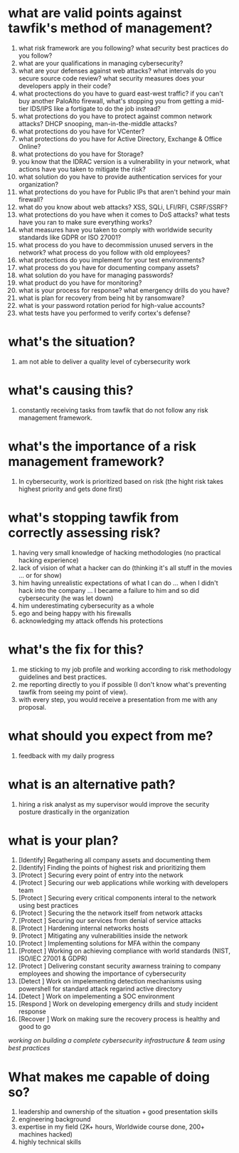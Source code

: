 # what are valid points against tawfik's method of management?
1. what risk framework are you following? what security best practices do you follow?
2. what are your qualifications in managing cybersecurity?
3. what are your defenses against web attacks? what intervals do you secure source code review? what security measures does your developers apply in their code?
4. what proctections do you have to guard east-west traffic? if you can't buy another PaloAlto firewall, what's stopping you from getting a mid-tier IDS/IPS like a fortigate to do the job instead?
5. what protections do you have to protect against common network attacks? DHCP snooping, man-in-the-middle attacks?
6. what protections do you have for VCenter?
7. what protections do you have for Active Directory, Exchange & Office Online?
8. what protections do you have for Storage?
9. you know that the IDRAC version is a vulnerability in your network, what actions have you taken to mitigate the risk?
10. what solution do you have to provide authentication services for your organization?
11. what protections do you have for Public IPs that aren't behind your main firewall?
12. what do you know about web attacks? XSS, SQLi, LFI/RFI, CSRF/SSRF?
13. what protections do you have when it comes to DoS attacks? what tests have you ran to make sure everything works?
14. what measures have you taken to comply with worldwide security standards like GDPR or ISO 27001?
15. what process do you have to decommission unused servers in the network? what process do you follow with old employees?
16. what protections do you implement for your test environments?
17. what process do you have for documenting company assets?
18. what solution do you have for managing passwords?
19. what product do you have for monitoring?
20. what is your process for response? what emergency drills do you have?
21. what is plan for recovery from being hit by ransomware?
22. what is your password rotation period for high-value accounts?
23. what tests have you performed to verify cortex's defense?

# what's the situation?
1. am not able to deliver a quality level of cybersecurity work

# what's causing this?
1. constantly receiving tasks from tawfik that do not follow any risk management framework.

# what's the importance of a risk management framework?
1. In cybersecurity, work is prioritized based on risk (the hight risk takes highest priority and gets done first)

# what's stopping tawfik from correctly assessing risk?
1. having very small knowledge of hacking methodologies (no practical hacking experience)
2. lack of vision of what a hacker can do (thinking it's all stuff in the movies ... or for show)
3. him having unrealistic expectations of what I can do ... when I didn't hack into the company ... I became a failure to him and so did cybersecurity (he was let down)
4. him underestimating cybersecurity as a whole
5. ego and being happy with his firewalls
6. acknowledging my attack offends his protections

# what's the fix for this?
1. me sticking to my job profile and working according to risk methodology guidelines and best practices.
2. me reporting directly to you if possible (I don't know what's preventing tawfik from seeing my point of view).
3. with every step, you would receive a presentation from me with any proposal.

# what should you expect from me?
1. feedback with my daily progress

# what is an alternative path?
1. hiring a risk analyst as my supervisor would improve the security posture drastically in the organization

# what is your plan?
1.  [Identify] Regathering all company assets and documenting them
2.  [Identify] Finding the points of highest risk and prioritizing them
3.  [Protect ] Securing every point of entry into the network
4.  [Protect ] Securing our web applications while working with developers team
5.  [Protect ] Securing every critical components interal to the network using best practices
6.  [Protect ] Securing the the network itself from network attacks
7.  [Protect ] Securing our services from denial of service attacks
8.  [Protect ] Hardening internal networks hosts
9.  [Protect ] Mitigating any vulnerabilities inside the network
10. [Protect ] Implementing solutions for MFA within the company
11. [Protect ] Working on achieving compliance with world standards (NIST, ISO/IEC 27001 & GDPR)
12. [Protect ] Delivering constant security awarness training to company employees and showing the importance of cybersecurity
12. [Detect  ] Work on impelementing detection mechanisms using powershell for standard attack regarind active directory
13. [Detect  ] Work on impelementing a SOC environment
14. [Respond ] Work on developing emergency drills and study incident response
15. [Recover ] Work on making sure the recovery process is healthy and good to go

*working on building a complete cybersecurity infrastructure & team using best practices*

# What makes me capable of doing so?
1. leadership and ownership of the situation + good presentation skills
2. engineering background
3. expertise in my field (2K+ hours, Worldwide course done, 200+ machines hacked)
3. highly technical skills